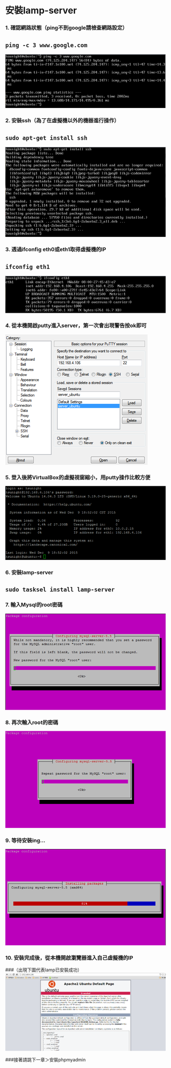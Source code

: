 # **安裝lamp-server**


### 1. 確認網路狀態（ping不到google請檢查網路設定）
## ```ping -c 3 www.google.com```
![](img/p1_1.png)

### 2. 安裝ssh（為了在虛擬機以外的機器進行操作）
## ```sudo apt-get install ssh```
![](img/p1_2.png)

### 3. 透過ifconfig eth0或eth1取得虛擬機的IP

## ```ifconfig eth1```
![](img/p1_3.png)

### 4. 從本機開啟putty進入server，第一次會出現警告按ok即可
![](img/p1_4.png)

### 5. 登入後將VirtualBox的虛擬視窗縮小，用putty操作比較方便

![](img/p1_5.png)

### 6. 安裝lamp-server
## ```sudo tasksel install lamp-server```

### 7. 輸入Mysql的root密碼
![](img/p1_6.png)

### 8. 再次輸入root的密碼
![](img/p1_7.png)

### 9. 等待安裝ing…
![](img/p1_8.png)

### 10. 安裝完成後，從本機開啟瀏覽器進入自己虛擬機的IP
###（出現下圖代表lamp已安裝成功）
![](img/p1_9.png)

###接著請跳下一章＞安裝phpmyadmin